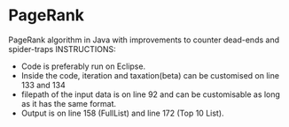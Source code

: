 # PageRank
PageRank algorithm in Java with improvements to counter dead-ends and spider-traps
INSTRUCTIONS:

- Code is preferably run on Eclipse.
- Inside the code, iteration and taxation(beta) can be customised on line 133 and 134
- filepath of the input data is on line 92 and can be customisable as long as it has the same format.
- Output is on line 158 (FullList) and line 172 (Top 10 List). 
